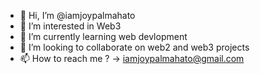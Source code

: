 - 👋 Hi, I’m @iamjoypalmahato
- 👀 I’m interested in Web3
- 🌱 I’m currently learning web devlopment
- 💞️ I’m looking to collaborate on web2 and web3 projects
- 📫 How to reach me ? 
  -> iamjoypalmahato@gmail.com


<!---
iamjoypalmahato/iamjoypalmahato is a ✨ special ✨ repository because its `README.md` (this file) appears on your GitHub profile.
You can click the Preview link to take a look at your changes.
--->
